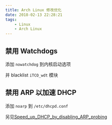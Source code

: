 ```yaml
---
title: Arch Linux 修改优化
date: 2018-02-13 22:28:21
tags:
    - Linux
    - Arch Linux
---
```


## 禁用 Watchdogs

  添加 `nowatchdog` 到内核启动选项

  并 blacklist `iTCO_wdt` 模块

## 禁用 ARP 以加速 DHCP
   添加 `noarp` 到 `/etc/dhcpd.conf`

   另见[Speed_up_DHCP_by_disabling_ARP_probing](https://wiki.archlinux.org/index.php/Dhcpcd#Speed_up_DHCP_by_disabling_ARP_probing)
